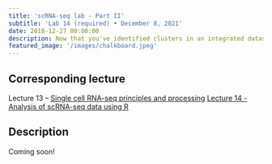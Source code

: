 ```yaml
---
title: 'scRNA-seq lab - Part II'
subtitle: 'Lab 14 (required) • December 8, 2021'
date: 2018-12-27 00:00:00
description: Now that you've identified clusters in an integrated dataset, we'll find cluster-specific genes and carry out functional enrichment analysis to understand what these genes might tell us about cell function.
featured_image: '/images/chalkboard.jpeg'
---
```


## Corresponding lecture

Lecture 13 – [Single cell RNA-seq principles and processing](https://diytranscriptomics.com/project/lecture-13)
[Lecture 14 - Analysis of scRNA-seq data using R](https://diytranscriptomics.com/project/lecture-14)

## Description

Coming soon!